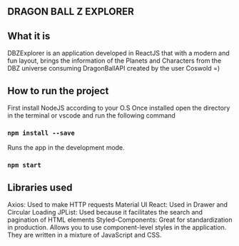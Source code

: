 ## DRAGON BALL Z EXPLORER

## What it is
DBZExplorer is an application developed in ReactJS that with a modern and fun layout, brings the information of the Planets and Characters from the DBZ universe consuming DragonBallAPI created by the user Coswold =)

## How to run the project
First install NodeJS according to your O.S
Once installed open the directory in the terminal or vscode and run the following command

### `npm install --save`

Runs the app in the development mode.
### `npm start`

## Libraries used
Axios: Used to make HTTP requests
Material UI React: Used in Drawer and Circular Loading
JPList: Used because it facilitates the search and pagination of HTML elements
Styled-Components: Great for standardization in production. Allows you to use component-level styles in the application. They are written in a mixture of JavaScript and CSS.
